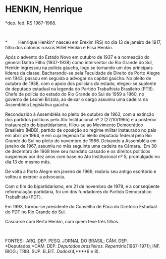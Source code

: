 HENKIN, Henrique
================

\*dep. fed. RS 1967-1968.

 

*         Henrique Henkin* nasceu em Erexim (RS) no dia 13 de janeiro de
1917, filho dos colonos russos Hillel Henkin e Elisa Henkin.

Após o advento do Estado Novo em outubro de 1937 e a nomeação do general
Daltro Filho (1937-1938) como interventor do Rio Grande do Sul, Henkin
ingressou na polícia gáucha, logo se tornando um dos principais líderes
da classe. Bacharando-se pela Faculdade de Direito de Por­to Alegre em
1943, passou em seguida a advogar na capital gaúcha. No pleito de
outubro de 1958, com o apoio dos policiais do estado, elegeu-se suplente
de deputado estadual na legenda do Partido Trabalhista Brasileiro (PTB).
Chefe de polícia do estado do Rio Grande do Sul de 1959 a 1960, no
governo de Leonel Brizola, ao deixar o cargo assumiu uma cadeira na
Assembléia Legislativa gaúcha.

Reconduzido à Assembléia no pleito de outubro de 1962, com a extinção
dos partidos políticos pelo Ato Institucional nº 2 (27/10/1965) e a
posterior instauração do bipartida­rismo, filiou-se ao Movimento
Democrático Brasileiro (MDB), partido de oposição ao regime militar
instaurado no país em abril de 1964, e em cuja legenda foi eleito
deputado federal pelo Rio Grande do Sul no pleito de novembro de 1966.
Deixando a Assembléia em janeiro de 1967, assumiu no mês seguinte uma
cadeira na Câmara.  Em 30 de dezembro de 1968 teve seu mandato cas­sado
e os direitos políticos suspensos por dez anos com base no Ato
Institucional nº 5, pro­mulgado no dia 13 do mesmo mês.

De volta a Porto Alegre em janeiro de 1969, reabriu seu antigo
escritório e voltou a exercer a advocacia.

Com o fim do bipartidarismo, em 21 de novembro de 1979, e a conseqüente
reformulação partidária, foi um dos fundadores do Partido Democrático
Trabalhista (PDT).

Em 1993, tornou-se presidente do Conselho de Ética do Diretório Estadual
do PDT no Rio Grande do Sul.

Casou-se com Berta Henkin, com quem te­ve três filhos.

 

FONTES:  ARQ. DEP. PESQ. JORNAL DO BRASIL; CÂM. DEP. *Deputados;*CÂM.
DEP. *Deputados brasileiros. Repertório*(1967-1971); INF. BIOG.; TRIB.
SUP. ELEIT. *Dados*(4,****6 e 8).
